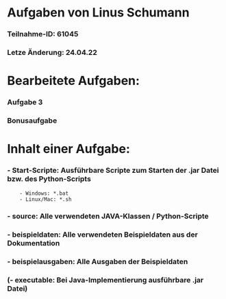 # Aufgaben von Linus Schumann
###   Teilnahme-ID: 61045
###   Letze Änderung: 24.04.22

# Bearbeitete Aufgaben:
###   Aufgabe 3
###   Bonusaufgabe

# Inhalt einer Aufgabe:
### - Start-Scripte: Ausführbare Scripte zum Starten der .jar Datei bzw. des Python-Scripts
		- Windows: *.bat
		- Linux/Mac: *.sh
###	- source: Alle verwendeten JAVA-Klassen / Python-Scripte
###	- beispieldaten: Alle verwendeten Beispieldaten aus der Dokumentation
###     - beispielausgaben: Alle Ausgaben der Beispieldaten
###    (- executable: Bei Java-Implementierung ausführbare .jar Datei)
